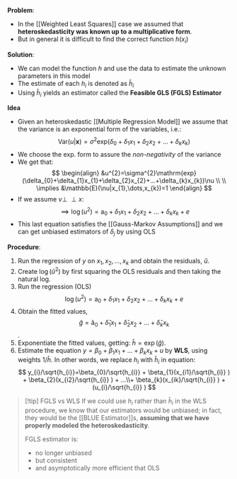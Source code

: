 
**Problem**:
- In the [[Weighted Least Squares]] case we assumed that **heteroskedasticity was known up to a multiplicative form**. 
- But in general it is difficult to find the correct function $h(x_i)$

**Solution**:
- We can model the function $h$ and use the data to estimate the unknown parameters in this model
- The estimate of each $h_{i}$ is denoted as $\hat{h}_{i}$
- Using $\hat{h}_{i}$ yields an estimator called the **Feasible GLS (FGLS) Estimator**

**Idea**
- Given an heteroskedastic [[Multiple Regression Model]] we assume that the variance is an exponential form of the variables, i.e.: 
$$
\mathrm{Var}(u|\mathbf{x})=\sigma^{2}\mathrm{exp}(\delta_{0}+\delta_{1}x_{1}+\delta_{2}x_{2}+\ldots+\delta_{k}x_{k})
$$
- We choose the exp. form to assure the *non-negativity* of the variance
-  We get that:
$$
\begin{align}
&u^{2}=\sigma^{2}\mathrm{exp}(\delta_{0}+\delta_{1}x_{1}+\delta_{2}x_{2}+...+\delta_{k}x_{k})\nu  \\ \\ 
\implies &\mathbb{E}(\nu|x_{1},\dots,x_{k})=1
\end{align}
$$
- If we assume $\nu \perp \!\!\! \perp x$: 
$$\implies \log(u^{2})=\mathrm{a}_{0}+\delta_{1}x_{1}+\delta_{2}x_{2}+\ldots+\delta_{k}x_{k}+e$$
- This last equation satisfies the [[Gauss-Markov Assumptions]] and we can get unbiased estimators of $\delta_{j}$ by using OLS

**Procedure**:
 1. Run the regression of $y$ on $x_1, x_2, \ldots, x_k$ and obtain the residuals, $\hat{u}$.
 2. Create $\log(\hat{u}^2)$ by first squaring the OLS residuals and then taking the natural log.
 3. Run the regression (OLS) $$\log(u^{2})=\mathrm{a}_{0}+\delta_{1}x_{1}+\delta_{2}x_{2}+\ldots+\delta_{k}x_{k}+e$$ 
 4. Obtain the fitted values, $$\hat{g}=\mathrm{\hat{a}}_{0}+\hat{\delta}_{1}x_{1}+\hat{\delta}_{2}x_{2}+\ldots+\hat{\delta}_{k}x_{k}$$.
 5. Exponentiate the fitted values, getting: $\hat{h} = \exp(\hat{g})$.
 6. Estimate the equation $y = \beta_0 + \beta_1 x_1 + \ldots + \beta_k x_k + u$ by **WLS**, using weights $1/\hat{h}$.
    In other words, we replace $h_i$ with $\hat{h}_i$ in equation:
$$
y_{i}/\sqrt{h_{i}}=\beta_{0}/\sqrt{h_{i}} + \beta_{1}(x_{i1}/\sqrt{h_{i}} ) + \beta_{2}(x_{i2}/\sqrt{h_{i}} ) + ...\\+ \beta_{k}(x_{ik}/\sqrt{h_{i}} ) + (u_{i}/\sqrt{h_{i}} )
$$

>[!tip] FGLS vs WLS
>If we could use $h_i$ rather than $\hat{h}_{i}$ in the WLS procedure, we know that our estimators would be unbiased; in fact, they would be the [[BLUE Estimator]]s, **assuming that we have properly modeled the heteroskedasticity**.
>
>FGLS estimator is:
>- no longer unbiased
>- but consistent
>- and asymptotically more efficient that OLS

